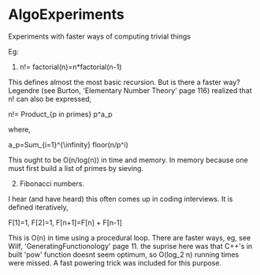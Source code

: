 # AlgoExperiments
Experiments with faster ways of computing trivial things

Eg:
1. n!= factorial(n)=n*factorial(n-1)

This defines almost the most basic recursion. But is there a faster way?
Legendre (see Burton, 'Elementary Number Theory' page 116) realized that n! can also be expressed,

n!= Product_{p in primes} p^a_p

where,

a_p=Sum_{i=1}^{\infinity} floor(n/p^i)

This ought to be O(n/log(n)) in time and memory. In memory because one must first build a list of primes by sieving.

2. Fibonacci numbers.

I hear (and have heard) this often comes up in coding interviews. It is defined iteratively, 

F[1]=1, 
F[2]=1,
F[n+1]=F[n] + F[n-1]

This is O(n) in time using a procedural loop. There are faster ways, eg, see Wilf, 'GeneratingFunctionology' page 11. the suprise here was that C++'s in built 'pow' function doesnt seem optimum, 
so O(log_2 n) running times were missed. A fast powering trick was included for this purpose.
